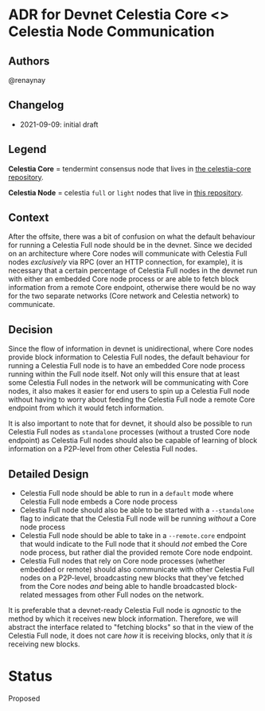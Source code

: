 # ADR for Devnet Celestia Core <> Celestia Node Communication 

## Authors

@renaynay
 
## Changelog

* 2021-09-09: initial draft

## Legend

**Celestia Core** = tendermint consensus node that lives in [the celestia-core repository](https://github.com/celestiaorg/celestia-core).

**Celestia Node** = celestia `full` or `light` nodes that live in [this repository](https://github.com/celestiaorg/celestia-node).

## Context

After the offsite, there was a bit of confusion on what the default behaviour for running a Celestia Full node should be in the devnet. Since we decided on an architecture where Core nodes will communicate with Celestia Full nodes *exclusively* via RPC (over an HTTP connection, for example), it is necessary that a certain percentage of Celestia Full nodes in the devnet run with either an embedded Core node process or are able to fetch block information from a remote Core endpoint, otherwise there would be no way for the two separate networks (Core network and Celestia network) to communicate.

## Decision

Since the flow of information in devnet is unidirectional, where Core nodes provide block information to Celestia Full nodes, the default behaviour for running a Celestia Full node is to have an embedded Core node process running within the Full node itself. Not only will this ensure that at least some Celestia Full nodes in the network will be communicating with Core nodes, it also makes it easier for end users to spin up a Celestia Full node without having to worry about feeding the Celestia Full node a remote Core endpoint from which it would fetch information. 

It is also important to note that for devnet, it should also be possible to run Celestia Full nodes as `standalone` processes (without a trusted Core node endpoint) as Celestia Full nodes should also be capable of learning of block information on a P2P-level from other Celestia Full nodes.

## Detailed Design

* Celestia Full node should be able to run in a `default` mode where Celestia Full node embeds a Core node process
* Celestia Full node should also be able to be started with a `--standalone` flag to indicate that the Celestia Full node will be running *without* a Core node process
* Celestia Full node should be able to take in a `--remote.core` endpoint that would indicate to the Full node that it should *not* embed the Core node process, but rather dial the provided remote Core node endpoint.
* Celestia Full nodes that rely on Core node processes (whether embedded or remote) should also communicate with other Celestia Full nodes on a P2P-level, broadcasting new blocks that they've fetched from the Core nodes *and* being able to handle broadcasted block-related messages from other Full nodes on the network.

It is preferable that a devnet-ready Celestia Full node is *agnostic* to the method by which it receives new block information. Therefore, we will abstract the interface related to "fetching blocks" so that in the view of the Celestia Full node, it does not care *how* it is receiving blocks, only that it *is* receiving new blocks. 

# Status

Proposed

